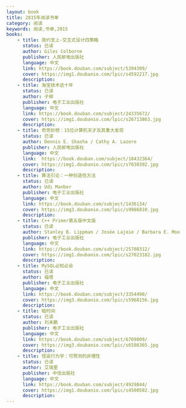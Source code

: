 ```yaml
---
layout: book
title: 2015年阅读书单
category: 阅读
keywords: 阅读,书单,2015
books: 
    - title: 简约至上-交互式设计四策略
      status: 已读
      author: Giles Colborne
      publisher: 人民邮电出版社
      language: 中文
      link: https://book.douban.com/subject/5394309/          
      cover: https://img1.doubanio.com/lpic/s4592217.jpg
      description:
    - title: 淘宝技术这十年
      status: 已读
      author: 子柳
      publisher: 电子工业出版社
      language: 中文
      link: https://book.douban.com/subject/24335672/           
      cover: https://img1.doubanio.com/lpic/s26713863.jpg
      description:
    - title: 奇思妙想：15位计算机天才及其重大发现
      status: 已读
      author: Dennis E. Shasha / Cathy A. Lazere
      publisher: 人民邮电出版社
      language: 中文
      link:  https://book.douban.com/subject/10432364/            
      cover: https://img1.doubanio.com/lpic/s7038392.jpg
      description: 
    - title: 算法引论：一种创造性方法
      status: 已读
      author: Udi Manber
      publisher: 电子工业出版社
      language: 中文
      link: https://book.douban.com/subject/1436134/          
      cover: https://img3.doubanio.com/lpic/s9986810.jpg
      description:
    - title: C++ Primer第五版中文版
      status: 已读
      author: Stanley B. Lippman / Josée Lajoie / Barbara E. Moo
      publisher: 电子工业出版社
      language: 中文
      link: https://book.douban.com/subject/25708312/          
      cover: https://img1.doubanio.com/lpic/s27023182.jpg
      description:
    - title: MySQL必知必会
      status: 已读
      author: 福塔
      publisher: 电子工业出版社
      language: 中文
      link: https://book.douban.com/subject/3354490/          
      cover: https://img3.doubanio.com/lpic/s5968156.jpg
      description: 
    - title: 暗时间
      status: 已读
      author: 刘未鹏
      publisher: 电子工业出版社
      language: 中文
      link: https://book.douban.com/subject/6709809/          
      cover: https://img3.doubanio.com/lpic/s6586365.jpg
      description:
    - title: 怪诞行为学：可预测的非理性
      status: 已读
      author: 艾瑞里
      publisher: 中信出版社
      language: 中文
      link: https://book.douban.com/subject/4929844/          
      cover: https://img1.doubanio.com/lpic/s4500502.jpg
      description:
---
```





     
  